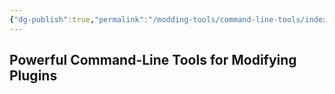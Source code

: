 ```yaml
---
{"dg-publish":true,"permalink":"/modding-tools/command-line-tools/index/","title":"Command-Line Tools","tags":["Tes3cmd","Tes3conv","Esp-QuickEditor","Cleaning-Mods"]}
---
```


## Powerful Command-Line Tools for Modifying Plugins

